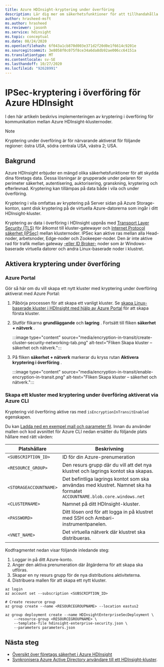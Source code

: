 ```yaml
---
title: Azure HDInsight-kryptering under överföring
description: Lär dig mer om säkerhetsfunktioner för att tillhandahålla kryptering vid överföring av ditt Azure HDInsight-kluster.
author: hrasheed-msft
ms.author: hrasheed
ms.reviewer: jasonh
ms.service: hdinsight
ms.topic: conceptual
ms.date: 08/24/2020
ms.openlocfilehash: 6f043a1cb870d003e371d2f20d0e1f6614c9201e
ms.sourcegitcommit: 3e8058f0c075f8ce34a6da8db92ae006cc64151a
ms.translationtype: MT
ms.contentlocale: sv-SE
ms.lasthandoff: 10/27/2020
ms.locfileid: "92628991"
---
```

# <a name="ipsec-encryption-in-transit-for-azure-hdinsight"></a>IPSec-kryptering i överföring för Azure HDInsight

I den här artikeln beskrivs implementeringen av kryptering i överföring för kommunikation mellan Azure HDInsight-klusternoder.

> [!Note]
> Kryptering under överföring är för närvarande aktiverat för följande regioner: östra USA, södra centrala USA, västra 2; USA.

## <a name="background"></a>Bakgrund

Azure HDInsight erbjuder en mängd olika säkerhetsfunktioner för att skydda dina företags data. Dessa lösningar är grupperade under pelaren för perimeter säkerhet, autentisering, auktorisering, granskning, kryptering och efterlevnad. Kryptering kan tillämpas på data både i vila och under överföring.

Kryptering i vila omfattas av kryptering på Server sidan på Azure Storage-konton, samt disk kryptering på de virtuella Azure-datorerna som ingår i ditt HDInsight-kluster.

Kryptering av data i överföring i HDInsight uppnås med [Transport Layer Security (TLS)](../transport-layer-security.md) för åtkomst till kluster-gatewayer och [Internet Protocol säkerhet (IPSec)](https://wikipedia.org/wiki/IPsec) mellan klusternoder. IPSec kan aktive ras mellan alla Head-noder, arbetsnoder, Edge-noder och Zookeeper-noder. Den är inte aktive rad för trafik mellan gateway [-eller ID Broker-](./identity-broker.md) noder som är Windows-baserade virtuella datorer och andra Linux-baserade noder i klustret.

## <a name="enable-encryption-in-transit"></a>Aktivera kryptering under överföring

### <a name="azure-portal"></a>Azure Portal

Gör så här om du vill skapa ett nytt kluster med kryptering under överföring aktiverat med Azure Portal:

1. Påbörja processen för att skapa ett vanligt kluster. Se [skapa Linux-baserade kluster i HDInsight med hjälp av Azure Portal](../hdinsight-hadoop-create-linux-clusters-portal.md) för att skapa första kluster.
1. Slutför flikarna **grundläggande** och **lagring** . Fortsätt till fliken **säkerhet + nätverk** .

    :::image type="content" source="media/encryption-in-transit/create-cluster-security-networking-tab.png" alt-text="Fliken Skapa kluster – säkerhet och nätverk.":::

1. På fliken **säkerhet + nätverk** markerar du kryss rutan **Aktivera kryptering i överföring** .

    :::image type="content" source="media/encryption-in-transit/enable-encryption-in-transit.png" alt-text="Fliken Skapa kluster – säkerhet och nätverk.":::

### <a name="create-a-cluster-with-encryption-in-transit-enabled-through-the-azure-cli"></a>Skapa ett kluster med kryptering under överföring aktiverat via Azure CLI

Kryptering vid överföring aktive ras med `isEncryptionInTransitEnabled` egenskapen.

Du kan [Ladda ned en exempel mall och parameter fil](https://github.com/Azure-Samples/hdinsight-enterprise-security). Innan du använder mallen och kod avsnittet för Azure CLI nedan ersätter du följande plats hållare med rätt värden:

| Platshållare | Beskrivning |
|---|---|
| `<SUBSCRIPTION_ID>` | ID för din Azure-prenumeration |
| `<RESOURCE_GROUP>` | Den resurs grupp där du vill att det nya klustret och lagrings kontot ska skapas. |
| `<STORAGEACCOUNTNAME>` | Det befintliga lagrings kontot som ska användas med klustret. Namnet ska ha formatet `ACCOUNTNAME.blob.core.windows.net` |
| `<CLUSTERNAME>` | Namnet på ditt HDInsight-kluster. |
| `<PASSWORD>` | Ditt lösen ord för att logga in på klustret med SSH och Ambari-instrumentpanelen. |
| `<VNET_NAME>` | Det virtuella nätverk där klustret ska distribueras. |

Kodfragmentet nedan visar följande inledande steg:

1. Loggar in på ditt Azure-konto.
1. Anger den aktiva prenumeration där åtgärderna för att skapa ska utföras.
1. Skapar en ny resurs grupp för de nya distributions aktiviteterna.
1. Distribuera mallen för att skapa ett nytt kluster.

```azurecli
az login
az account set --subscription <SUBSCRIPTION_ID>

# Create resource group
az group create --name <RESOURCEGROUPNAME> --location eastus2

az group deployment create --name HDInsightEnterpriseSecDeployment \
    --resource-group <RESOURCEGROUPNAME> \
    --template-file hdinsight-enterprise-security.json \
    --parameters parameters.json
```

## <a name="next-steps"></a>Nästa steg

* [Översikt över företags säkerhet i Azure HDInsight](hdinsight-security-overview.md)
* [Synkronisera Azure Active Directory användare till ett HDInsight-kluster](../disk-encryption.md).